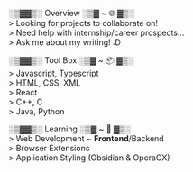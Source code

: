 ░▒▓▓▒░ Overview ░▒▓ ~ 🌐 ▓▒░         
\> Looking for projects to collaborate on!   
\> Need help with internship/career prospects...   
\> Ask me about my writing! :D     

░▒▓▓▒░ Tool Box ░▒▓ ~ 📦 ▓▒░       
\> Javascript, Typescript   
\> HTML, CSS, XML   
\> React   
\> C++, C   
\> Java, Python   

░▒▓▓▒░ Learning ░▒▓ ~ 🌱 ▓▒░        
\> Web Development ~ **Frontend**/Backend   
\> Browser Extensions    
\> Application Styling (Obsidian & OperaGX)      
